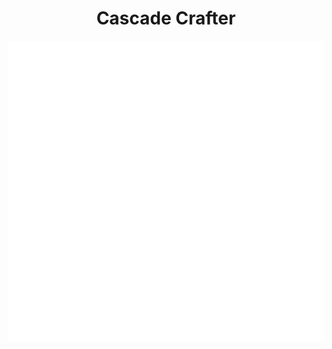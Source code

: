 <h1 align="center">Cascade Crafter</h1>

<div align="center">
  <a href="https://github.com/keyz/keyz/blame/main/thonk.svg">
    <img src="thonk.svg" width="720" height="480">
  </a>
</div>
